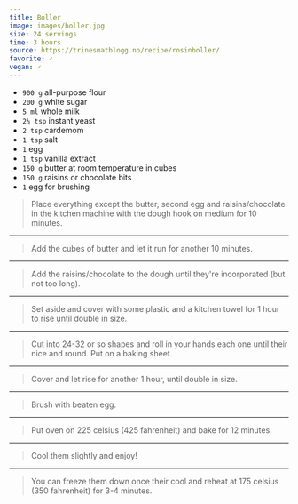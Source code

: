 ```yaml
---
title: Boller 
image: images/boller.jpg
size: 24 servings
time: 3 hours
source: https://trinesmatblogg.no/recipe/rosinboller/
favorite: ✓
vegan: ✓
---
```


* `900 g` all-purpose flour
* `200 g` white sugar
* `5 ml` whole milk
* `2¼ tsp` instant yeast
* `2 tsp` cardemom
* `1 tsp` salt
* `1` egg
* `1 tsp` vanilla extract
* `150 g` butter at room temperature in cubes
* `150 g` raisins or chocolate bits
* `1` egg for brushing

> Place everything except the butter, second egg and raisins/chocolate in the kitchen machine with the dough hook on medium for 10 minutes. 

---

> Add the cubes of butter and let it run for another 10 minutes.

---

> Add the raisins/chocolate to the dough until they're incorporated (but not too long).

---

> Set aside and cover with some plastic and a kitchen towel for 1 hour to rise until double in size.

---

> Cut into 24-32 or so shapes and roll in your hands each one until their nice and round. Put on a baking sheet.

---

> Cover and let rise for another 1 hour, until double in size.
---

> Brush with beaten egg.

---

> Put oven on 225 celsius (425 fahrenheit) and bake for 12 minutes.

---

> Cool them slightly and enjoy!

---

> You can freeze them down once their cool and reheat at 175 celsius (350 fahrenheit) for 3-4 minutes.